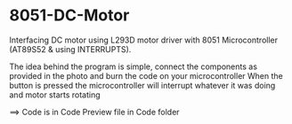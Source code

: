 # 8051-DC-Motor
Interfacing DC motor using L293D motor driver with 8051 Microcontroller (AT89S52 & using INTERRUPTS).

The idea behind the program is simple, connect the components as provided in the photo and burn the code on your microcontroller
When the button is pressed the microcontroller will interrupt whatever it was doing and motor starts rotating


==> Code is in Code Preview file in Code folder
